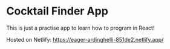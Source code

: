 # Cocktail Finder App
 This is just a practise app to learn how to program in React!

 Hosted on Netlify: https://eager-ardinghelli-851de2.netlify.app/